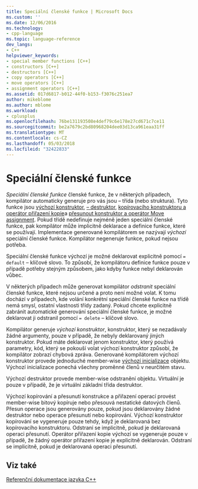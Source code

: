 ```yaml
---
title: Speciální členské funkce | Microsoft Docs
ms.custom: ''
ms.date: 12/06/2016
ms.technology:
- cpp-language
ms.topic: language-reference
dev_langs:
- C++
helpviewer_keywords:
- special member functions [C++]
- constructors [C++]
- destructors [C++]
- copy operators [C++]
- move operators [C++]
- assignment operators [C++]
ms.assetid: 017d6817-b012-44f0-b153-f3076c251ea7
author: mikeblome
ms.author: mblome
ms.workload:
- cplusplus
ms.openlocfilehash: 76be131193508e4def79c6e178e27cd671c7ce11
ms.sourcegitcommit: be2a7679c2bd80968204dee03d13ca961eaa31ff
ms.translationtype: MT
ms.contentlocale: cs-CZ
ms.lasthandoff: 05/03/2018
ms.locfileid: "32422833"
---
```

# <a name="special-member-functions"></a>Speciální členské funkce  
  
*Speciální členské funkce* členské funkce, že v některých případech, kompilátor automaticky generuje pro vás jsou – třída (nebo struktura). Tyto funkce jsou [výchozí konstruktor](constructors-cpp.md#default_constructors), [– destruktor](destructors-cpp.md), [kopírovacího konstruktoru a operátor přiřazení kopie](copy-constructors-and-copy-assignment-operators-cpp.md)a [přesunout konstruktor a operátor Move assignment](move-constructors-and-move-assignment-operators-cpp.md). Pokud třídě nedefinuje nejméně jeden speciální členské funkce, pak kompilátor může implicitně deklarace a definice funkce, které se používají. Implementace generované kompilátorem se nazývají *výchozí* speciální členské funkce. Kompilátor negeneruje funkce, pokud nejsou potřeba.  
  
Speciální členské funkce výchozí je možné deklarovat explicitně pomocí `= default` – klíčové slovo. To způsobí, že kompilátoru definice funkce pouze v případě potřeby stejným způsobem, jako kdyby funkce nebyl deklarován vůbec. 

V některých případech může generovat kompilátor *odstranit* speciální členské funkce, které nejsou určené a proto není možné volat. K tomu dochází v případech, kde volání konkrétní speciální členské funkce na třídě nemá smysl, ostatní vlastnosti třídy zadaný. Pokud chcete explicitně zabránit automatické generování speciální členské funkce, je možné deklarovat ji odstranil pomocí `= delete` – klíčové slovo.  
  
Kompilátor generuje *výchozí konstruktor*, konstruktor, který se nezadávaly žádné argumenty, pouze v případě, že nebyly deklarovaný jiných konstruktor. Pokud máte deklarovat jenom konstruktor, který používá parametry, kód, který se pokouší volat výchozí konstruktor způsobí, že kompilátor zobrazí chybová zpráva. Generované kompilátorem výchozí konstruktor provede jednoduché member-wise [výchozí inicializace](initializers.md#default_initialization) objektu. Výchozí inicializace ponechá všechny proměnné členů v neurčitém stavu.  
  
Výchozí destruktor provede member-wise odstranění objektu. Virtuální je pouze v případě, že je virtuální základní třída destruktor.  
  
Výchozí kopírování a přesunutí konstrukce a přiřazení operací provést member-wise bitový kopíruje nebo přesouvá nestatické datových členů. Přesun operace jsou generovány pouze, pokud jsou deklarovány žádné destruktor nebo operace přesunutí nebo kopírování. Výchozí konstruktor kopírování se vygeneruje pouze tehdy, když je deklarovaná bez kopírovacího konstruktoru. Odstraní se implicitně, pokud je deklarovaná operaci přesunutí. Operátor přiřazení kopie výchozí se vygeneruje pouze v případě, že žádný operátor přiřazení kopie je explicitně deklarován. Odstraní se implicitně, pokud je deklarovaná operaci přesunutí.  
  
## <a name="see-also"></a>Viz také  
[Referenční dokumentace jazyka C++](cpp-language-reference.md)  



 
